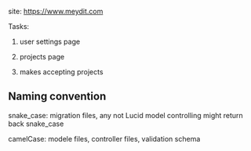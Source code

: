 site:
https://www.meydit.com


Tasks:
1. user settings page

2. projects page

3. makes accepting projects

## Naming convention
snake_case:
    migration files, any not Lucid model controlling might return back snake_case

camelCase:
    modele files, controller files, validation schema
